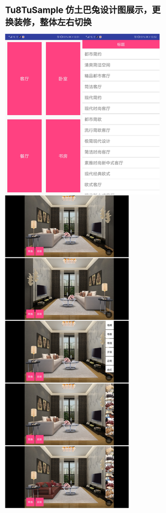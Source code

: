 # Tu8TuSample  仿土巴兔设计图展示，更换装修，整体左右切换
<img src="https://github.com/scalling/Tu8TuSample/blob/master/screenshot/Screenshot_1.jpg" width = "250" align="left"/>
<img src="https://github.com/scalling/Tu8TuSample/blob/master/screenshot/Screenshot_2.jpg" width = "250" />
<img src="https://github.com/scalling/Tu8TuSample/blob/master/screenshot/Screenshot_3.jpg" width = "400" />
<img src="https://github.com/scalling/Tu8TuSample/blob/master/screenshot/Screenshot_4.jpg" width = "400"/>
<img src="https://github.com/scalling/Tu8TuSample/blob/master/screenshot/Screenshot_5.jpg" width = "400"/>
<img src="https://github.com/scalling/Tu8TuSample/blob/master/screenshot/Screenshot_6.jpg" width = "400"/>
<img src="https://github.com/scalling/Tu8TuSample/blob/master/screenshot/Screenshot_7.jpg" width = "400"/>